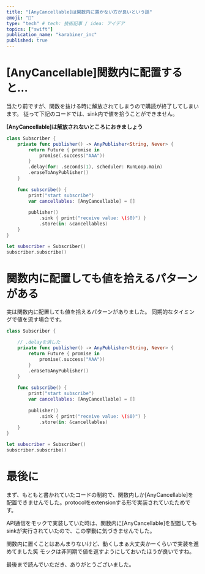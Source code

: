 ```yaml
---
title: "[AnyCancellable]は関数内に置かない方が良いという話"
emoji: "🐾"
type: "tech" # tech: 技術記事 / idea: アイデア
topics: ["swift"]
publication_name: "karabiner_inc"
published: true
---
```


# [AnyCancellable]関数内に配置すると...
当たり前ですが、関数を抜ける時に解放されてしまうので購読が終了してしまいます。
従って下記のコードでは、sink内で値を拾うことができません。

**[AnyCancellable]は解放されないところにおきましょう**
```swift
class Subscriber {    
    private func publisher() -> AnyPublisher<String, Never> {
        return Future { promise in
            promise(.success("AAA"))
        }
        .delay(for: .seconds(1), scheduler: RunLoop.main)
        .eraseToAnyPublisher()
    }
    
    func subscribe() {
        print("start subscribe")
        var cancellables: [AnyCancellable] = []
        
        publisher()
            .sink { print("receive value: \($0)") }
            .store(in: &cancellables)
    }
}

let subscriber = Subscriber()
subscriber.subscribe()
```

# 関数内に配置しても値を拾えるパターンがある
実は関数内に配置しても値を拾えるパターンがありました。
同期的なタイミングで値を流す場合です。

```swift
class Subscriber {    

    // .delayを消した
    private func publisher() -> AnyPublisher<String, Never> {
        return Future { promise in
            promise(.success("AAA"))
        }
        .eraseToAnyPublisher()
    }
    
    func subscribe() {
        print("start subscribe")
        var cancellables: [AnyCancellable] = []
        
        publisher()
            .sink { print("receive value: \($0)") }
            .store(in: &cancellables)
    }
}

let subscriber = Subscriber()
subscriber.subscribe()
```

# 最後に
まず、もともと書かれていたコードの制約で、関数内しか[AnyCancellable]を
配置できませんでした。protocolをextensionする形で実装されていたためです。

API通信をモックで実装していた時は、関数内に[AnyCancellable]を配置してもsinkが実行されていたので、この挙動に気づきませんでした。

関数内に置くことはあんまりないけど、動くしまぁ大丈夫かーくらいで実装を進めてました笑
モックは非同期で値を返すようにしておいたほうが良いですね。

最後まで読んでいただき、ありがとうございました。